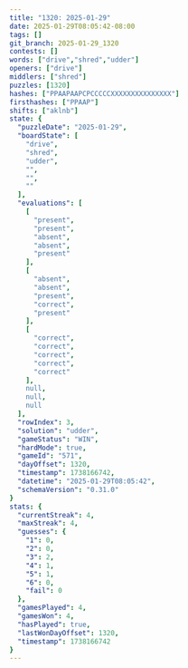 ```yaml
---
title: "1320: 2025-01-29"
date: 2025-01-29T08:05:42-08:00
tags: []
git_branch: 2025-01-29_1320
contests: []
words: ["drive","shred","udder"]
openers: ["drive"]
middlers: ["shred"]
puzzles: [1320]
hashes: ["PPAAPAAPCPCCCCCXXXXXXXXXXXXXXX"]
firsthashes: ["PPAAP"]
shifts: ["aklnb"]
state: {
  "puzzleDate": "2025-01-29",
  "boardState": [
    "drive",
    "shred",
    "udder",
    "",
    "",
    ""
  ],
  "evaluations": [
    [
      "present",
      "present",
      "absent",
      "absent",
      "present"
    ],
    [
      "absent",
      "absent",
      "present",
      "correct",
      "present"
    ],
    [
      "correct",
      "correct",
      "correct",
      "correct",
      "correct"
    ],
    null,
    null,
    null
  ],
  "rowIndex": 3,
  "solution": "udder",
  "gameStatus": "WIN",
  "hardMode": true,
  "gameId": "571",
  "dayOffset": 1320,
  "timestamp": 1738166742,
  "datetime": "2025-01-29T08:05:42",
  "schemaVersion": "0.31.0"
}
stats: {
  "currentStreak": 4,
  "maxStreak": 4,
  "guesses": {
    "1": 0,
    "2": 0,
    "3": 2,
    "4": 1,
    "5": 1,
    "6": 0,
    "fail": 0
  },
  "gamesPlayed": 4,
  "gamesWon": 4,
  "hasPlayed": true,
  "lastWonDayOffset": 1320,
  "timestamp": 1738166742
}
---
```

<!-- more -->

